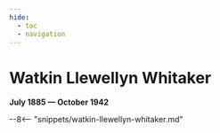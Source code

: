 ```yaml
---
hide:
  - toc
  - navigation 
---
```


# Watkin Llewellyn Whitaker

**July 1885 — October 1942**

--8<-- "snippets/watkin-llewellyn-whitaker.md"
